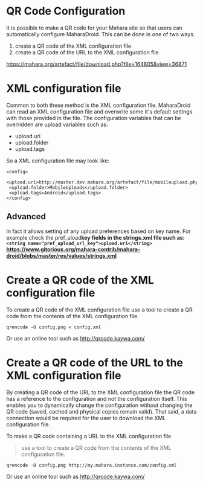 # QR Code Configuration #


It is possible to make a QR code for your Mahara site so that users can automatically configure MaharaDroid. This can be done in one of two ways.
  1. create a QR code of the XML configuration file
  1. create a QR code of the URL to the XML configuration file

https://mahara.org/artefact/file/download.php?file=164805&view=36871

# XML configuration file #
Common to both these method is the XML configuration file. MaharaDroid can read an XML configuration file and overwrite some it's default settings with those provided in the file. The configuration variables that can be overridden are upload variables such as:
  * upload.uri
  * upload.folder
  * upload.tags

So a XML configuration file may look like:

```
<config> 
 <upload.uri>http://master.dev.mahara.org/artefact/file/mobileupload.php</upload.uri> 
 <upload.folder>MobileUploads</upload.folder> 
 <upload.tags>Android</upload.tags> 
</config>
```

## Advanced ##

In fact it allows setting of any upload preferences based on key name. For example check the pref\_uload**key fields in the strings.xml file such as: ` <string name="pref_upload_url_key">upload.uri</string> ` https://www.gitorious.org/mahara-contrib/mahara-droid/blobs/master/res/values/strings.xml**

# Create a QR code of the XML configuration file #

To create a QR code of the XML configuration file use a tool to create a QR code from the contents of the XML configuration file.

`qrencode -O config.png < config.xml`

Or use an online tool such as http://qrcode.kaywa.com/

# Create a QR code of the URL to the XML configuration file #

By creating a QR code of the URL to the XML configuration file the QR code has a reference to the configuration and not the configuration itself. This enables you to dynamically change the configuration without changing the QR code (saved, cached and physical copies remain valid). That said, a data connection would be required for the user to download the XML configuration file.

To make a QR code containing a URL to the XML configuration file
> use a tool to create a QR code from the contents of the XML configuration file.

`qrencode -O config.png http://my.mahara.instance.com/config.xml`

Or use an online tool such as http://qrcode.kaywa.com/